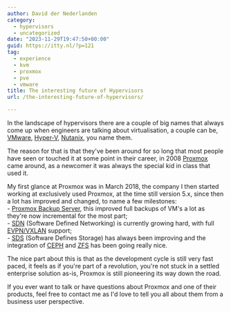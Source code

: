 ```yaml
---
author: David der Nederlanden
category:
  - hypervisors
  - uncategorized
date: "2023-11-29T19:47:50+00:00"
guid: https://itty.nl/?p=121
tag:
  - experience
  - kvm
  - proxmox
  - pve
  - vmware
title: The interesting future of Hypervisors
url: /the-interesting-future-of-hypervisors/

---
```

In the landscape of hypervisors there are a couple of big names that always come up when engineers are talking about virtualisation, a couple can be, [VMware](https://www.vmware.com/), [Hyper-V](https://nl.wikipedia.org/wiki/Hyper-V), [Nutanix](https://www.nutanix.com/), you name them.

The reason for that is that they've been around for so long that most people have seen or touched it at some point in their career, in 2008 [Proxmox](https://www.proxmox.com/) came around, as a newcomer it was always the special kid in class that used it.

My first glance at Proxmox was in March 2018, the company I then started working at exclusively used Proxmox, at the time still version 5.x, since then a lot has improved and changed, to name a few milestones:  
\- [Proxmox Backup Server](https://www.proxmox.com/en/proxmox-backup-server/overview), this improved full backups of VM's a lot as they're now incremental for the most part;  
\- [SDN](https://pve.proxmox.com/pve-docs/chapter-pvesdn.html) (Software Defined Networking) is currently growing hard, with full [EVPN/VXLAN](https://www.juniper.net/us/en/research-topics/what-is-evpn-vxlan.html) support;  
\- [SDS](https://pve.proxmox.com/wiki/Storage) (Software Defines Storage) has always been improving and the integration of [CEPH](https://ceph.io/) and [ZFS](https://zfsonlinux.org/) has been going really nice.

The nice part about this is that as the development cycle is still very fast paced, it feels as if you're part of a revolution, you're not stuck in a settled enterprise solution as-is, Proxmox is still pioneering its way down the road.

If you ever want to talk or have questions about Proxmox and one of their products, feel free to contact me as I'd love to tell you all about them from a business user perspective.

